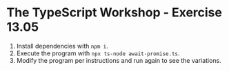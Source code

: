# The TypeScript Workshop - Exercise 13.05

1. Install dependencies with `npm i`.
2. Execute the program with `npx ts-node await-promise.ts`.
3. Modify the program per instructions and run again to see the variations.
